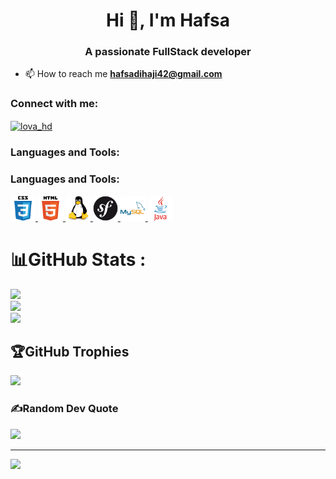 <h1 align="center">Hi 👋, I'm Hafsa</h1>
<h3 align="center">A passionate FullStack developer</h3>

- 📫 How to reach me **hafsadihaji42@gmail.com**

<h3 align="left">Connect with me:</h3>
<p align="left">
<a href="https://instagram.com/lova_hd" target="blank"><img align="center" src="https://raw.githubusercontent.com/rahuldkjain/github-profile-readme-generator/master/src/images/icons/Social/instagram.svg" alt="lova_hd" height="30" width="40" /></a>
</p>

<h3 align="left">Languages and Tools:</h3>
<p align="left">
    <h3 align="left">Languages and Tools:</h3>
<p align="left"> <a href="https://www.w3schools.com/css/" target="_blank" rel="noreferrer"> <img src="https://raw.githubusercontent.com/devicons/devicon/master/icons/css3/css3-original-wordmark.svg" alt="css3" width="40" height="40"/> </a> <a href="https://www.w3.org/html/" target="_blank" rel="noreferrer"> <img src="https://raw.githubusercontent.com/devicons/devicon/master/icons/html5/html5-original-wordmark.svg" alt="html5" width="40" height="40"/> </a> <a href="https://www.linux.org/" target="_blank" rel="noreferrer"> <img src="https://raw.githubusercontent.com/devicons/devicon/master/icons/linux/linux-original.svg" alt="linux" width="40" height="40"/> </a>
    <a href="https://symfony.com/" target="_blank" rel="noreferrer">
        <img src="https://raw.githubusercontent.com/devicons/devicon/master/icons/symfony/symfony-original.svg" alt="Symfony" width="40" height="40"/>
    </a>
    <a href="https://www.mysql.com/" target="_blank" rel="noreferrer">
        <img src="https://raw.githubusercontent.com/devicons/devicon/master/icons/mysql/mysql-original-wordmark.svg" alt="MySQL" width="40" height="40"/>
    </a>
    <a href="https://www.java.com/" target="_blank" rel="noreferrer">
        <img src="https://raw.githubusercontent.com/devicons/devicon/master/icons/java/java-original-wordmark.svg" alt="Java" width="40" height="40"/>
    </a>


</p>


# 📊GitHub Stats :
![](https://github-readme-stats.vercel.app/api?username=hafsadihaji&theme=radical&hide_border=false&include_all_commits=false&count_private=false)<br/>
![](https://github-readme-streak-stats.herokuapp.com/?user=hafsadihaji&theme=radical&hide_border=false)<br/>
![](https://github-readme-stats.vercel.app/api/top-langs/?username=hafsadihaji&theme=radical&hide_border=false&include_all_commits=false&count_private=false&layout=compact)

## 🏆GitHub Trophies
![](https://github-profile-trophy.vercel.app/?username=hafsadihaji&theme=radical&no-frame=false&no-bg=false&margin-w=4)

### ✍️Random Dev Quote
![](https://quotes-github-readme.vercel.app/api?type=horizontal&theme=radical)

---
[![](https://visitcount.itsvg.in/api?id=hafsadihaji&icon=0&color=0)](https://visitcount.itsvg.in)
